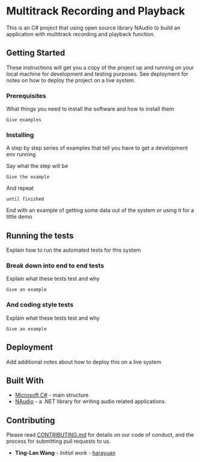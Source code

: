 # Multitrack Recording and Playback

This is an C# project that using open source library NAudio to build an application with multitrack recording and playback function.

## Getting Started

These instructions will get you a copy of the project up and running on your local machine for development and testing purposes. See deployment for notes on how to deploy the project on a live system.

### Prerequisites

What things you need to install the software and how to install them

```
Give examples
```

### Installing

A step by step series of examples that tell you have to get a development env running

Say what the step will be

```
Give the example
```

And repeat

```
until finished
```

End with an example of getting some data out of the system or using it for a little demo

## Running the tests

Explain how to run the automated tests for this system

### Break down into end to end tests

Explain what these tests test and why

```
Give an example
```

### And coding style tests

Explain what these tests test and why

```
Give an example
```

## Deployment

Add additional notes about how to deploy this on a live system

## Built With

* [Microsoft C#](https://docs.microsoft.com/en-us/dotnet/csharp/) - main structure
* [NAudio](https://archive.codeplex.com/?p=naudio) - a .NET library for writing audio related applications.

## Contributing

Please read [CONTRIBUTING.md](https://gist.github.com/PurpleBooth/b24679402957c63ec426) for details on our code of conduct, and the process for submitting pull requests to us.

* **Ting-Lan Wang** - *Initial work* - [harayuan](https://github.com/harayuan)

